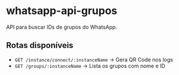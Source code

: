 # whatsapp-api-grupos

API para buscar IDs de grupos do WhatsApp.

## Rotas disponíveis

- `GET /instance/connect/:instanceName` → Gera QR Code nos logs
- `GET /groups/:instanceName` → Lista os grupos com nome e ID
